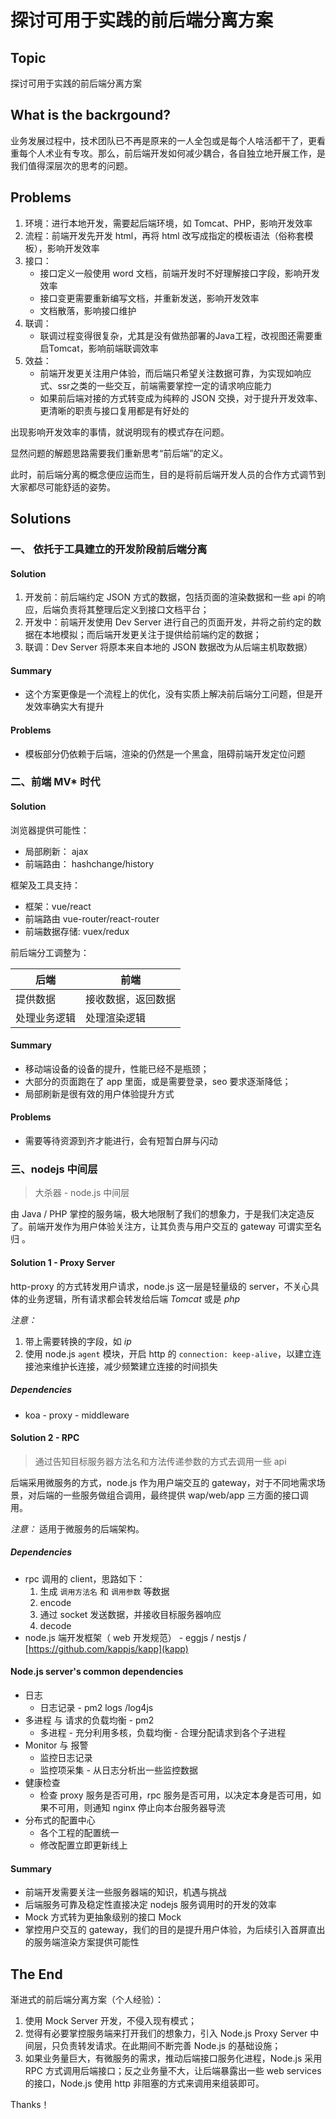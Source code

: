 # 探讨可用于实践的前后端分离方案

## Topic
探讨可用于实践的前后端分离方案

## What is the backrgound?
业务发展过程中，技术团队已不再是原来的一人全包或是每个人啥活都干了，更看重每个人术业有专攻。那么，前后端开发如何减少耦合，各自独立地开展工作，是我们值得深层次的思考的问题。

## Problems

1. 环境：进行本地开发，需要起后端环境，如 Tomcat、PHP，影响开发效率
2. 流程：前端开发先开发 html，再将 html 改写成指定的模板语法（俗称套模板），影响开发效率
3. 接口：
    * 接口定义一般使用 word 文档，前端开发时不好理解接口字段，影响开发效率
    * 接口变更需要重新编写文档，并重新发送，影响开发效率
    * 文档散落，影响接口维护
4. 联调：
    * 联调过程变得很复杂，尤其是没有做热部署的Java工程，改视图还需要重启Tomcat，影响前端联调效率 
5. 效益：
    * 前端开发更关注用户体验，而后端只希望关注数据可靠，为实现如响应式、ssr之类的一些交互，前端需要掌控一定的请求响应能力
    * 如果前后端对接的方式转变成为纯粹的 JSON 交换，对于提升开发效率、更清晰的职责与接口复用都是有好处的


出现影响开发效率的事情，就说明现有的模式存在问题。

显然问题的解题思路需要我们重新思考“前后端”的定义。

此时，前后端分离的概念便应运而生，目的是将前后端开发人员的合作方式调节到大家都尽可能舒适的姿势。


## Solutions

### 一、 依托于工具建立的开发阶段前后端分离

#### Solution

1. 开发前：前后端约定 JSON 方式的数据，包括页面的渲染数据和一些 api 的响应，后端负责将其整理后定义到接口文档平台；
2. 开发中：前端开发使用 Dev Server 进行自己的页面开发，并将之前约定的数据在本地模拟；而后端开发更关注于提供给前端约定的数据；
3. 联调：Dev Server 将原本来自本地的 JSON 数据改为从后端主机取数据）

#### Summary
* 这个方案更像是一个流程上的优化，没有实质上解决前后端分工问题，但是开发效率确实大有提升


#### Problems
* 模板部分仍依赖于后端，渲染的仍然是一个黑盒，阻碍前端开发定位问题

### 二、前端 MV* 时代
#### Solution

浏览器提供可能性：
* 局部刷新： ajax
* 前端路由： hashchange/history

框架及工具支持：
* 框架：vue/react
* 前端路由 vue-router/react-router
* 前端数据存储: vuex/redux

前后端分工调整为：

| 后端        | 前端           |
| ------------- | ------------- |
| 提供数据      | 接收数据，返回数据 |
| 处理业务逻辑  | 处理渲染逻辑      |

#### Summary
* 移动端设备的设备的提升，性能已经不是瓶颈；
* 大部分的页面跑在了 app 里面，或是需要登录，seo 要求逐渐降低；
* 局部刷新是很有效的用户体验提升方式

#### Problems
* 需要等待资源到齐才能进行，会有短暂白屏与闪动

### 三、nodejs 中间层

> 大杀器 - node.js 中间层

由 Java / PHP 掌控的服务端，极大地限制了我们的想象力，于是我们决定造反了。前端开发作为用户体验关注方，让其负责与用户交互的 gateway 可谓实至名归 。

#### Solution 1 - Proxy Server
http-proxy 的方式转发用户请求，node.js 这一层是轻量级的 server，不关心具体的业务逻辑，所有请求都会转发给后端 *Tomcat* 或是 *php*

*注意：* 
1. 带上需要转换的字段，如 *ip*
2. 使用 node.js `agent` 模块，开启 http 的 `connection: keep-alive`，以建立连接池来维护长连接，减少频繁建立连接的时间损失

##### Dependencies
* koa - proxy - middleware


#### Solution 2 - RPC

> 通过告知目标服务器方法名和方法传递参数的方式去调用一些 api

后端采用微服务的方式，node.js 作为用户端交互的 gateway，对于不同地需求场景，对后端的一些服务做组合调用，最终提供 wap/web/app 三方面的接口调用。
 
*注意：* 适用于微服务的后端架构。

##### Dependencies
* rpc 调用的 client，思路如下：
    1. 生成 `调用方法名` 和 `调用参数` 等数据
    2. encode
    3. 通过 socket 发送数据，并接收目标服务器响应
    4. decode
* node.js 端开发框架（ web 开发规范） - eggjs / nestjs / [https://github.com/kappjs/kapp](kapp)

#### Node.js server's common dependencies
* 日志
    * 日志记录 - pm2 logs /log4js
* 多进程 与 请求的负载均衡 - pm2
    * 多进程 - 充分利用多核，负载均衡 - 合理分配请求到各个子进程 
* Monitor 与 报警
    * 监控日志记录
    * 监控项采集 - 从日志分析出一些监控数据
* 健康检查
    * 检查 proxy 服务是否可用，rpc 服务是否可用，以决定本身是否可用，如果不可用，则通知 nginx 停止向本台服务器导流
* 分布式的配置中心
    * 各个工程的配置统一
    * 修改配置立即更新线上

#### Summary
* 前端开发需要关注一些服务器端的知识，机遇与挑战
* 后端服务可靠及稳定性直接决定 nodejs 服务调用时的开发的效率
* Mock 方式转为更抽象级别的接口 Mock
* 掌控用户交互的 gateway，我们的目的是提升用户体验，为后续引入首屏直出的服务端渲染方案提供可能性


## The End

渐进式的前后端分离方案（个人经验）：

1. 使用 Mock Server 开发，不侵入现有模式；
2. 觉得有必要掌控服务端来打开我们的想象力，引入 Node.js Proxy Server 中间层，只负责转发请求。在此期间不断完善 Node.js 的基础设施；
3. 如果业务量巨大，有微服务的需求，推动后端接口服务化进程，Node.js 采用 RPC 方式调用后端接口；反之业务量不大，让后端暴露出一些 web services 的接口，Node.js 使用 http 非阻塞的方式来调用来组装即可。


Thanks！
